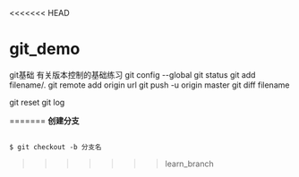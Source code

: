 <<<<<<< HEAD
# git_demo
git基础
有关版本控制的基础练习
git config --global
git status
git add filename/.
git remote add origin url
git push -u origin master
git diff filename

git reset
git log

=======
**创建分支**
<pre><code>
$ git checkout -b 分支名
</code></pre>
>>>>>>> learn_branch
